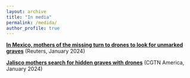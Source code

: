 ```yaml
---
layout: archive
title: "In media"
permalink: /medida/
author_profile: true
---
```


**[In Mexico, mothers of the missing turn to drones to look for unmarked graves](https://www.reuters.com/world/americas/mexico-mothers-missing-turn-drones-look-unmarked-graves-2024-01-26/)** (Reuters, January 2024)

**[Jalisco mothers search for hidden graves with drones](https://twitter.com/cgtnamerica/status/1751362286118150555)** (CGTN America, January 2024)

